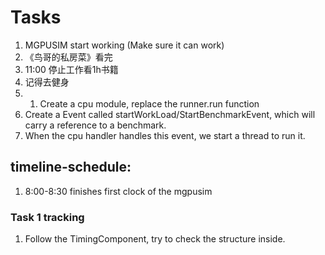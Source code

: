 # Tasks
1. MGPUSIM start working (Make sure it can work)
2. 《鸟哥的私房菜》看完
3. 11:00 停止工作看1h书籍
4. 记得去健身
5. 1. Create a cpu module, replace the runner.run function
2. Create a Event called startWorkLoad/StartBenchmarkEvent, which will carry a reference to a benchmark.
3. When the cpu handler handles this event, we start a thread to run it.


## timeline-schedule:
1. 8:00-8:30 finishes first clock of the mgpusim


### Task 1 tracking
1. Follow the TimingComponent, try to check the structure inside.
